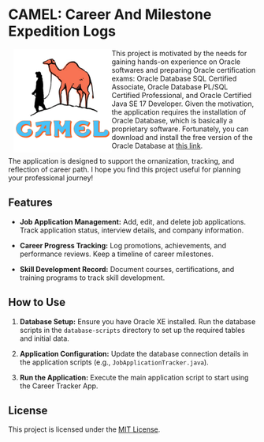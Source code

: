 # CAMEL: Career And Milestone Expedition Logs

<img align="right" src="camel.png" width="200" style="float: left; margin-left: 10px;">

This project is motivated by the needs for gaining hands-on experience on Oracle softwares and preparing Oracle certification exams: Oracle Database SQL Certified Associate, Oracle Database PL/SQL Certified Professional, and Oracle Certified Java SE 17 Developer. Given the motivation, the application requires the installation of Oracle Database, which is basically a proprietary software. Fortunately, you can download and install the free version of the Oracle Database at [this link](https://www.oracle.com/kr/database/technologies/xe-downloads.html). 
  
The application is designed to support the ornanization, tracking, and reflection of career path. I hope you find this project useful for planning your professional journey!  

## Features

- **Job Application Management:** Add, edit, and delete job applications. Track application status, interview details, and company information.

- **Career Progress Tracking:** Log promotions, achievements, and performance reviews. Keep a timeline of career milestones.

- **Skill Development Record:** Document courses, certifications, and training programs to track skill development.

## How to Use

1. **Database Setup:** Ensure you have Oracle XE installed. Run the database scripts in the `database-scripts` directory to set up the required tables and initial data.

2. **Application Configuration:** Update the database connection details in the application scripts (e.g., `JobApplicationTracker.java`).

3. **Run the Application:** Execute the main application script to start using the Career Tracker App.

## License

This project is licensed under the [MIT License](LICENSE).

